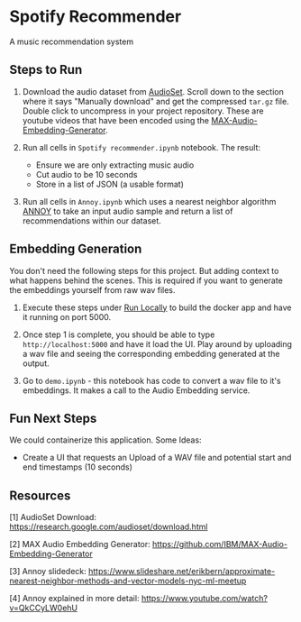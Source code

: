 # Spotify Recommender

A music recommendation system

## Steps to Run

1. Download the audio dataset from [AudioSet](https://research.google.com/audioset/download.html). Scroll down to the section where it says "Manually download" and get the compressed `tar.gz` file. Double click to uncompress in your project repository. These are youtube videos that have been encoded using the [MAX-Audio-Embedding-Generator](https://github.com/IBM/MAX-Audio-Embedding-Generator). 

2. Run all cells in `Spotify recommender.ipynb` notebook. The result:
	-  Ensure we are only extracting music audio
	-  Cut audio to be 10 seconds
	-  Store in a list of JSON (a usable format)

3. Run all cells in `Annoy.ipynb` which uses a nearest neighbor algorithm [ANNOY](https://github.com/spotify/annoy) to take an input audio sample and return a list of recommendations within our dataset.


## Embedding Generation

You don't need the following steps for this project. But adding context to what happens behind the scenes. This is required if you want to generate the embeddings yourself from raw wav files.

1. Execute these steps under [Run Locally](https://github.com/IBM/MAX-Audio-Embedding-Generator#run-locally) to build the docker app and have it running on port 5000.

2. Once step 1 is complete, you should be able to type `http://localhost:5000` and have it load the UI. Play around by uploading a wav file and seeing the corresponding embedding generated at the output.

3. Go to `demo.ipynb` - this notebook has code to convert a wav file to it's embeddings. It makes a call to the Audio Embedding service.

## Fun Next Steps

We could containerize this application. Some Ideas:
- Create a UI that requests an Upload of a WAV file and potential start and end timestamps (10 seconds)

## Resources

[1] AudioSet Download: https://research.google.com/audioset/download.html

[2] MAX Audio Embedding Generator: https://github.com/IBM/MAX-Audio-Embedding-Generator

[3] Annoy slidedeck: https://www.slideshare.net/erikbern/approximate-nearest-neighbor-methods-and-vector-models-nyc-ml-meetup

[4] Annoy explained in more detail: https://www.youtube.com/watch?v=QkCCyLW0ehU
